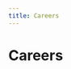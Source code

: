 ```yaml
---
title: Careers
---
```

<head>
<meta name="description" content="View job descriptions, salary ranges, and further information about career opportunities at RISC Zero."/>
<meta property="og:description" content="View job descriptions, salary ranges, and further information about career opportunities at RISC Zero."/>
</head>

# Careers
<div id="grnhse_app"></div>
<script src="https://boards.greenhouse.io/embed/job_board/js?for=risczero"></script>
<script> 
await delay(3000);
Grnhse.Iframe.load();
</script>
